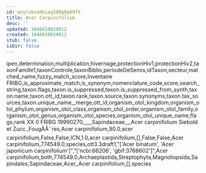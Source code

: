 ```yaml
---
id: wnylxbxa4bieg209g8p69fk
title: Acer Carpinifolium
desc: ''
updated: 1646650020912
created: 1646650020912
stub: false
isDir: false
---
```

ipen,determination,multiplication,hivernage,protectionHiv1,protectionHiv2,taxonFamille1,taxonControle,taxonBiblio,periodeDeSemis,idTaxon,secteur,matched_name,fuzzy_match_score,Inventaire FRIBG,is_approximate_match,is_synonym,nomenclature_code,score,search_string,taxon.flags,taxon.is_suppressed,taxon.is_suppressed_from_synth,taxon.name,taxon.ott_id,taxon.rank,taxon.source,taxon.synonyms,taxon.tax_sources,taxon.unique_name,_merge,ott_id,organism_otol_kingdom,organism_otol_phylum,organism_otol_class,organism_otol_order,organism_otol_family,organism_otol_genus,organism_otol_species,organism_otol_unique_name,flags,rank
XX 0 FRIBG 19990270,,,,,,Sapindaceae,,,,Acer carpinifolium Siebold et Zucc.,FougÃÂ¨res,Acer carpinifolium,90.0,acer carpinifolium,False,False,ICN,1.0,acer carpinifolium,[],False,False,Acer carpinifolium,774549.0,species,ott3.3draft1,"['Acer binatum', 'Acer japonicum carpinifolium']","['ncbi:66206', 'gbif:3768602']",Acer carpinifolium,both,774549.0,Archaeplastida,Streptophyta,Magnoliopsida,Sapindales,Sapindaceae,Acer,,Acer carpinifolium,[],species

